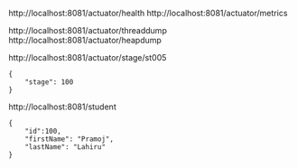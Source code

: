 http://localhost:8081/actuator/health
http://localhost:8081/actuator/metrics

http://localhost:8081/actuator/threaddump
http://localhost:8081/actuator/heapdump

http://localhost:8081/actuator/stage/st005
```` body
{
    "stage": 100
}
````
http://localhost:8081/student
````body
{
	"id":100,
	"firstName": "Pramoj",
	"lastName": "Lahiru"
}
````



